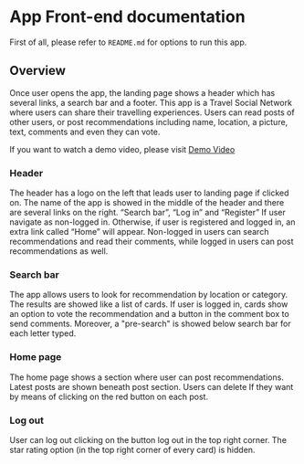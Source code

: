 # App Front-end documentation

First of all, please refer to `README.md` for options to run this app.

## Overview

Once user opens the app, the landing page shows a header which has several links, a search bar and a footer. This app is a Travel Social Network where users can share their travelling experiences. Users can read posts of other users, or post recommendations including name, location, a picture, text, comments and even they can vote.

If you want to watch a demo video, please visit [Demo Video](https://youtu.be/st6m1pP1rc4)

### Header

The header has a logo on the left that leads user to landing page if clicked on. The name of the app is showed in the middle of the header and there are several links on the right.
“Search bar”, “Log in” and “Register” If user navigate as non-logged in. Otherwise, if user is registered and logged in, an extra link called “Home” will appear. Non-logged in users can search recommendations and read their comments, while logged in users can post recommendations as well.

### Search bar

The app allows users to look for recommendation by location or category. The results are showed like a list of cards. If user is logged in, cards show an option to vote the recommendation and a button in the comment box to send comments. Moreover, a "pre-search" is showed below search bar for each letter typed.

### Home page

The home page shows a section where user can post recommendations. Latest posts are shown beneath post section. Users can delete If they want by means of clicking on the red button on each post.

### Log out

User can log out clicking on the button log out in the top right corner. The star rating option (in the top right corner of every card) is hidden.
